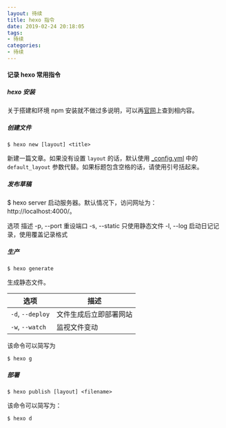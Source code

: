 ```yaml
---
layout: 待续
title: hexo 指令
date: 2019-02-24 20:18:05
tags: 
- 待续
categories: 
- 待续
---
```

#### 记录 hexo 常用指令

##### hexo 安装

关于搭建和环境 npm 安装就不做过多说明，可以再[官网](https://hexo.io/zh-cn/)上查到相内容。
<!--- more --->
##### 创建文件

```
$ hexo new [layout] <title>
```

新建一篇文章。如果没有设置 `layout` 的话，默认使用 [_config.yml](https://hexo.io/zh-cn/docs/configuration) 中的 `default_layout` 参数代替。如果标题包含空格的话，请使用引号括起来。

##### 发布草稿
$ hexo server
启动服务器。默认情况下，访问网址为： http://localhost:4000/。

选项	描述
-p, --port	重设端口
-s, --static	只使用静态文件
-l, --log	启动日记记录，使用覆盖记录格式

##### 生产

```
$ hexo generate
```

生成静态文件。

| 选项             | 描述                   |
| ---------------- | ---------------------- |
| `-d`, `--deploy` | 文件生成后立即部署网站 |
| `-w`, `--watch`  | 监视文件变动           |

该命令可以简写为

```
$ hexo g
```

##### 部署

```
$ hexo publish [layout] <filename>
```

该命令可以简写为：

```
$ hexo d
```